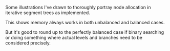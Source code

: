 Some illustrations I've drawn to thoroughly portray node allocation in iterative segment trees as implemented. 

This shows memory always works in both unbalanced and balanced cases.

But it's good to round up to the perfectly balanced case if binary searching or doing something where actual levels and branches need to be considered precisely.
